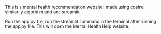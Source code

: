 This  is a mental health recommendation website I made using cosine similarity algorithm and and streamlit.

Run the app.py file, run the streamlit command in the terminal after running the app.py file.
This will open the Mental Health Help website.
